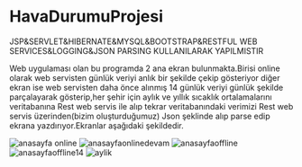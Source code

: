 # HavaDurumuProjesi
JSP&amp;SERVLET&amp;HIBERNATE&amp;MYSQL&amp;BOOTSTRAP&amp;RESTFUL WEB SERVICES&amp;LOGGING&amp;JSON PARSING KULLANILARAK YAPILMISTIR

Web uygulaması olan bu programda 2 ana ekran bulunmakta.Birisi online olarak web servisten günlük veriyi anlık bir şekilde çekip gösteriyor
diğer ekran ise web servisten daha önce alınmış 14 günlük veriyi günlük şekilde parçalayarak gösterip,her şehir için aylık ve yıllık
sıcaklık ortalamalarını veritabanına Rest web servis ile alıp tekrar veritabanındaki verimizi Rest web servis üzerinden(bizim oluşturduğumuz)
Json şeklinde alıp parse edip ekrana yazdırıyor.Ekranlar aşağıdaki şekildedir.

![anasayfa online](https://user-images.githubusercontent.com/29263633/34070748-ca9fd112-e27c-11e7-9359-1fa59051f06e.jpg)
![anasayfaonlinedevam](https://user-images.githubusercontent.com/29263633/34070749-cabebf3c-e27c-11e7-95c7-51bf0ccb4dce.jpg)
![anasayfaoffline](https://user-images.githubusercontent.com/29263633/34070750-caddcce2-e27c-11e7-9d0d-8954b4497c0a.jpg)
![anasayfaoffline14](https://user-images.githubusercontent.com/29263633/34070751-cafca298-e27c-11e7-9a75-5901881b507a.jpg)
![aylik](https://user-images.githubusercontent.com/29263633/34070747-ca785ac4-e27c-11e7-8925-b6f0aea6ae35.jpg)
